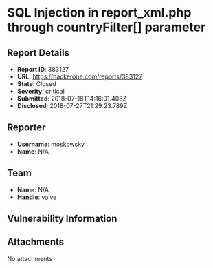 # SQL Injection in report_xml.php through countryFilter[] parameter

## Report Details
- **Report ID**: 383127
- **URL**: https://hackerone.com/reports/383127
- **State**: Closed
- **Severity**: critical
- **Submitted**: 2018-07-18T14:16:01.408Z
- **Disclosed**: 2018-07-27T21:29:23.789Z

## Reporter
- **Username**: moskowsky
- **Name**: N/A

## Team
- **Name**: N/A
- **Handle**: valve

## Vulnerability Information


## Attachments
No attachments
